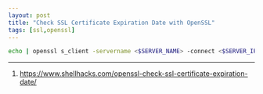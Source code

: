 ```yaml
---
layout: post
title: "Check SSL Certificate Expiration Date with OpenSSL"
tags: [ssl,openssl]
---
```


```bash
echo | openssl s_client -servername <$SERVER_NAME> -connect <$SERVER_IP_OR_NAME>:443 2>/dev/null | openssl x509 -noout -dates
```

---
1. <https://www.shellhacks.com/openssl-check-ssl-certificate-expiration-date/>
